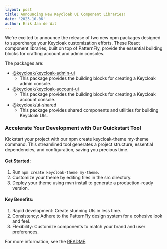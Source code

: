 ```yaml
---
layout: post
title: Announcing New Keycloak UI Component Libraries!
date: '2023-10-06'
author: Erik Jan de Wit
---
```


We're excited to announce the release of two new npm packages designed to supercharge your Keycloak customization efforts.
These React component libraries, built on top of PatternFly, provide the essential building blocks for crafting account and admin consoles.

The packages are:

- [@keycloak/keycloak-admin-ui](https://www.npmjs.com/package/@keycloak/keycloak-admin-ui)
  - This package provides the building blocks for creating a Keycloak admin console.
- [@keycloak/keycloak-account-ui](https://www.npmjs.com/package/@keycloak/keycloak-account-ui)
  - This package provides the building blocks for creating a Keycloak account console.
- [@keycloak/ui-shared](https://www.npmjs.com/package/@keycloak/ui-shared)
  - This package provides shared components and utilities for building Keycloak UIs.


### Accelerate Your Development with Our Quickstart Tool

Kickstart your project with our npm create keycloak-theme my-theme command.
This streamlined tool generates a project structure, essential dependencies, and configuration, saving you precious time.

#### Get Started:

1. Run `npm create keycloak-theme my-theme`.
1. Customize your theme by editing files in the src directory.
1. Deploy your theme using mvn install to generate a production-ready version.

#### Key Benefits:

1. Rapid development: Create stunning UIs in less time.
1. Consistency: Adhere to the PatternFly design system for a cohesive look and feel.
1. Flexibility: Customize components to match your brand and user preferences.

For more information, see the [README](https://github.com/keycloak/keycloak/blob/main/js/apps/create-keycloak-theme/README.md).